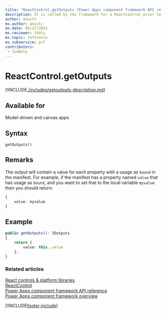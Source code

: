 ```yaml
---
title: "ReactControl.getOutputs (Power Apps component framework API reference) | MicrosoftDocs"
description: It is called by the framework for a ReactControl prior to a component receiving the new data. Returns an object based on nomenclature defined in manifest, expecting objects[s] for the property marked as bound.
author: anuitz
ms.author: anuitz
ms.date: 05/27/2022
ms.reviewer: jdaly
ms.topic: reference
ms.subservice: pcf
contributors:
 - JimDaly
---
```

# ReactControl.getOutputs

[!INCLUDE[./includes/getoutputs-description.md](./includes/getoutputs-description.md)]

## Available for

Model-driven and canvas apps

## Syntax

`getOutputs()`

## Remarks

The output will contain a value for each property with a usage as `bound` in the manifest.
For example, if the manifest has a property named `value` that has usage as `bound`, and you want to set that to the local variable `myvalue` then you should return:

```TypeScript
{
    value: myvalue
}
```

## Example

```TypeScript
public getOutputs(): IOutputs
{
    return {
        value: this._value
    };
}
```


### Related articles

[React controls & platform libraries](../../react-controls-platform-libraries.md)<br />
[ReactControl](../react-control.md)<br/>
[Power Apps component framework API reference](../../reference/index.md)<br/>
[Power Apps component framework overview](../../overview.md)


[!INCLUDE[footer-include](../../../../includes/footer-banner.md)]
